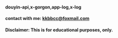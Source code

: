 
#### douyin-api,x-gorgon,app-log,x-log  
#### contact with me: kkbbcc@foxmail.com

#### Disclaimer: This is for educational purposes, only.


